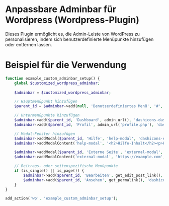 # Anpassbare Adminbar für Wordpress (Wordpress-Plugin)

Dieses Plugin ermöglicht es, die Admin-Leiste von WordPress zu personalisieren, indem sich benutzerdefinierte Menüpunkte hinzufügen oder entfernen lassen.

# Beispiel für die Verwendung
```php
function example_custom_adminbar_setup() {
    global $customized_wordpress_adminbar;
    
    $adminbar = $customized_wordpress_adminbar;

    // Hauptmenüpunkt hinzufügen
    $parent_id = $adminbar->add(null, 'Benutzerdefiniertes Menü', '#', 'dashicons-menu');

    // Untermenüpunkte hinzufügen
    $adminbar->add($parent_id, 'Dashboard', admin_url(), 'dashicons-dashboard');
    $adminbar->add($parent_id, 'Profil', admin_url('profile.php'), 'dashicons-admin-users');

    // Modal-Fenster hinzufügen
    $adminbar->addModal($parent_id, 'Hilfe', 'help-modal', 'dashicons-editor-help');
    $adminbar->addModalContent('help-modal', '<h2>Hilfe-Inhalt</h2><p>Hier können Sie Ihren Hilfe-Text einfügen.</p>');

    $adminbar->addModal($parent_id, 'Externe Seite', 'external-modal', 'dashicons-admin-site');
    $adminbar->addModalContent('external-modal', 'https://example.com', 'wide', true);

    // Beitrags- oder seitenspezifische Menüpunkte
    if (is_single() || is_page()) {
        $adminbar->add($parent_id, 'Bearbeiten', get_edit_post_link(), 'dashicons-edit');
        $adminbar->add($parent_id, 'Ansehen', get_permalink(), 'dashicons-visibility');
    }
}

add_action('wp', 'example_custom_adminbar_setup');
```
